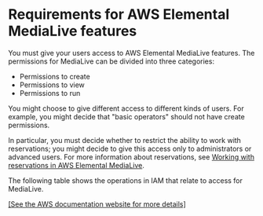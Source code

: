 # Requirements for AWS Elemental MediaLive features<a name="requirements-for-medialive"></a>

You must give your users access to AWS Elemental MediaLive features\. The permissions for MediaLive can be divided into three categories:
+ Permissions to create
+ Permissions to view
+ Permissions to run

You might choose to give different access to different kinds of users\. For example, you might decide that "basic operators" should not have create permissions\. 

In particular, you must decide whether to restrict the ability to work with reservations; you might decide to give this access only to administrators or advanced users\. For more information about reservations, see [Working with reservations in AWS Elemental MediaLive](reservations.md)\.

The following table shows the operations in IAM that relate to access for MediaLive\.

[\[See the AWS documentation website for more details\]](http://docs.aws.amazon.com/medialive/latest/ug/requirements-for-medialive.html)